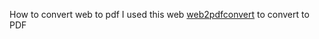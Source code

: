 How to convert web to pdf
I used this web [web2pdfconvert](https://www.web2pdfconvert.com/) to convert to PDF
